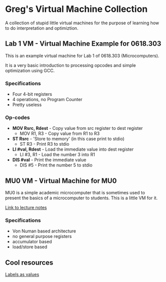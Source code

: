# Greg's Virtual Machine Collection

A collection of stupid little virtual machines for the purpose of learning
how to do interpretation and optimiztion.

## Lab 1 VM - Virtual Machine Example for 0618.303

This is an example virtual machine for Lab 1 of 0618.303 (Microcomputers).

It is a very basic introduction to processing opcodes and simple optimization
using GCC.

### Specifications

* Four 4-bit registers
* 4 operations, no Program Counter
* Pretty useless

### Op-codes

* __MOV Rsrc, Rdest__ - Copy value from src register to dest register
    * MOV R1, R3 - Copy value from R1 to R3
* __ST Rsrc__ - 'Store to memory' (in this case print to stdio)
    * ST R3 - Print R3 to stdio
* __LI #val, Rdest__ - Load the immediate value into dest register
    * LI #3, R1 - Load the number 3 into R1
* __DIS #val__ - Print the immediate value
    * DIS #5 - Print the number 5 to stdio


## MU0 VM - Virtual Machine for MU0

MU0 is a simple academic microcomputer that is sometimes used to present the 
basics of a microcomputer to students. This is a little VM for it.

[Link to lecture notes](http://cas.ee.ic.ac.uk/people/gac1/Architecture/Lecture2.pdf)

### Specifications

* Von Numan based architecture
* no general purpose registers
* accumulator based
* load/store based


## Cool resources
[Labels as values](http://gcc.gnu.org/onlinedocs/gcc/Labels-as-Values.html)
